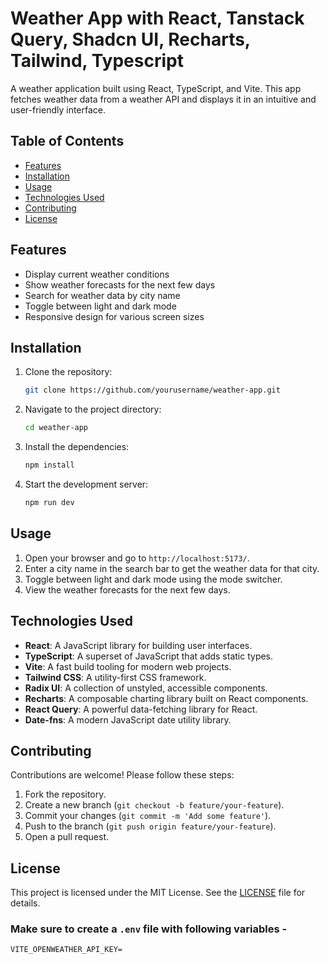 # Weather App with React, Tanstack Query, Shadcn UI, Recharts, Tailwind, Typescript

A weather application built using React, TypeScript, and Vite. This app fetches weather data from a weather API and displays it in an intuitive and user-friendly interface.

## Table of Contents

- [Features](#features)
- [Installation](#installation)
- [Usage](#usage)
- [Technologies Used](#technologies-used)
- [Contributing](#contributing)
- [License](#license)

## Features

- Display current weather conditions
- Show weather forecasts for the next few days
- Search for weather data by city name
- Toggle between light and dark mode
- Responsive design for various screen sizes

## Installation

1. Clone the repository:

   ```bash
   git clone https://github.com/yourusername/weather-app.git
   ```

2. Navigate to the project directory:

   ```bash
   cd weather-app
   ```

3. Install the dependencies:

   ```bash
   npm install
   ```

4. Start the development server:

   ```bash
   npm run dev
   ```

## Usage

1. Open your browser and go to `http://localhost:5173/`.
2. Enter a city name in the search bar to get the weather data for that city.
3. Toggle between light and dark mode using the mode switcher.
4. View the weather forecasts for the next few days.

## Technologies Used

- **React**: A JavaScript library for building user interfaces.
- **TypeScript**: A superset of JavaScript that adds static types.
- **Vite**: A fast build tooling for modern web projects.
- **Tailwind CSS**: A utility-first CSS framework.
- **Radix UI**: A collection of unstyled, accessible components.
- **Recharts**: A composable charting library built on React components.
- **React Query**: A powerful data-fetching library for React.
- **Date-fns**: A modern JavaScript date utility library.

## Contributing

Contributions are welcome! Please follow these steps:

1. Fork the repository.
2. Create a new branch (`git checkout -b feature/your-feature`).
3. Commit your changes (`git commit -m 'Add some feature'`).
4. Push to the branch (`git push origin feature/your-feature`).
5. Open a pull request.

## License

This project is licensed under the MIT License. See the [LICENSE](LICENSE) file for details.

### Make sure to create a `.env` file with following variables -

```
VITE_OPENWEATHER_API_KEY=
```
